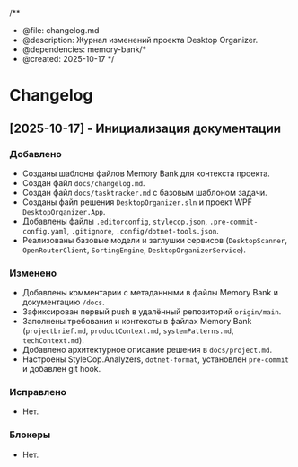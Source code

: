 /**
 * @file: changelog.md
 * @description: Журнал изменений проекта Desktop Organizer.
 * @dependencies: memory-bank/*
 * @created: 2025-10-17
 */

# Changelog

## [2025-10-17] - Инициализация документации

### Добавлено
- Созданы шаблоны файлов Memory Bank для контекста проекта.
- Создан файл `docs/changelog.md`.
- Создан файл `docs/tasktracker.md` с базовым шаблоном задачи.
- Созданы файл решения `DesktopOrganizer.sln` и проект WPF `DesktopOrganizer.App`.
- Добавлены файлы `.editorconfig`, `stylecop.json`, `.pre-commit-config.yaml`, `.gitignore`, `.config/dotnet-tools.json`.
- Реализованы базовые модели и заглушки сервисов (`DesktopScanner`, `OpenRouterClient`, `SortingEngine`, `DesktopOrganizerService`).

### Изменено
- Добавлены комментарии с метаданными в файлы Memory Bank и документацию `/docs`.
- Зафиксирован первый push в удалённый репозиторий `origin/main`.
- Заполнены требования и контексты в файлах Memory Bank (`projectbrief.md`, `productContext.md`, `systemPatterns.md`, `techContext.md`).
- Добавлено архитектурное описание решения в `docs/project.md`.
- Настроены StyleCop.Analyzers, `dotnet-format`, установлен `pre-commit` и добавлен git hook.

### Исправлено
- Нет.

### Блокеры
- Нет.
